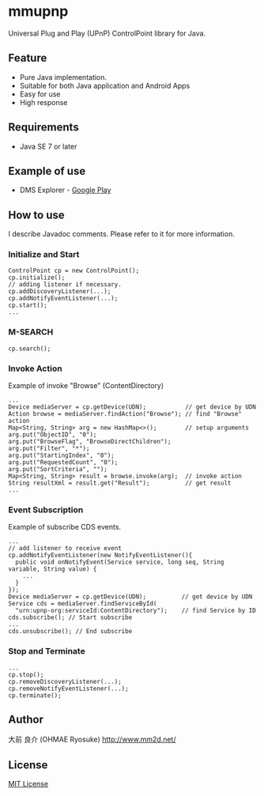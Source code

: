 # mmupnp

Universal Plug and Play (UPnP) ControlPoint library for Java.

## Feature

- Pure Java implementation.
- Suitable for both Java application and Android Apps
- Easy for use
- High response

## Requirements

- Java SE 7 or later

## Example of use

- DMS Explorer - [Google Play](https://play.google.com/store/apps/details?id=net.mm2d.dmsexplorer)

## How to use

I describe Javadoc comments. Please refer to it for more information.

### Initialize and Start
```
ControlPoint cp = new ControlPoint();
cp.initialize();
// adding listener if necessary.
cp.addDiscoveryListener(...);
cp.addNotifyEventListener(...);
cp.start();
...
```

### M-SEARCH
```
cp.search();
```

### Invoke Action
Example of invoke "Browse" (ContentDirectory)
```
...
Device mediaServer = cp.getDevice(UDN);           // get device by UDN
Action browse = mediaServer.findAction("Browse"); // find "Browse" action
Map<String, String> arg = new HashMap<>();        // setup arguments
arg.put("ObjectID", "0");
arg.put("BrowseFlag", "BrowseDirectChildren");
arg.put("Filter", "*");
arg.put("StartingIndex", "0");
arg.put("RequestedCount", "0");
arg.put("SortCriteria", "");
Map<String, String> result = browse.invoke(arg);  // invoke action
String resultXml = result.get("Result");          // get result
...
```

### Event Subscription
Example of subscribe CDS events.
```
...
// add listener to receive event
cp.addNotifyEventListener(new NotifyEventListener(){
  public void onNotifyEvent(Service service, long seq, String variable, String value) {
    ...
  }
});
Device mediaServer = cp.getDevice(UDN);          // get device by UDN
Service cds = mediaServer.findServiceById(
  "urn:upnp-org:serviceId:ContentDirectory");    // find Service by ID
cds.subscribe(); // Start subscribe
...
cds.unsubscribe(); // End subscribe
```

### Stop and Terminate
```
...
cp.stop();
cp.removeDiscoveryListener(...);
cp.removeNotifyEventListener(...);
cp.terminate();
```

## Author
大前 良介 (OHMAE Ryosuke)
http://www.mm2d.net/

## License
[MIT License](./LICENSE)
